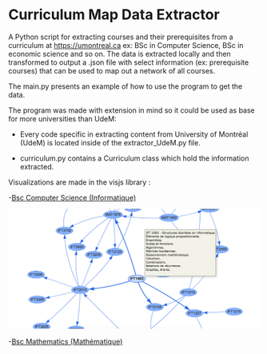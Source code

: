 # Curriculum Map Data Extractor
 
 A Python script for extracting courses and their prerequisites from a curriculum at https://umontreal.ca ex: BSc in Computer Science, BSc in economic science and so on. The data is extracted locally and then transformed to output a .json file with select information (ex: prerequisite courses) that can be used to map out a network of all courses. 


 The main.py presents an example of how to use the program to get the data.
 
The program was made with extension in mind so it could be used as base for more universities than UdeM:

- Every code specific in extracting content from University of Montréal (UdeM) is located inside of the extractor_UdeM.py file.

- curriculum.py contains a Curriculum class which hold the information extracted.


Visualizations are made in the visjs library :

-[Bsc Computer Science (Informatique)](https://nassim-saboundji.github.io/UniversityCurriculumMaps/BScInformatique/)

  ![screenshot of the BSc Computer Science](BsInformatiqueScreenshot.png)

-[Bsc Mathematics (Mathématique)](https://nassim-saboundji.github.io/UniversityCurriculumMaps/BScMath/)